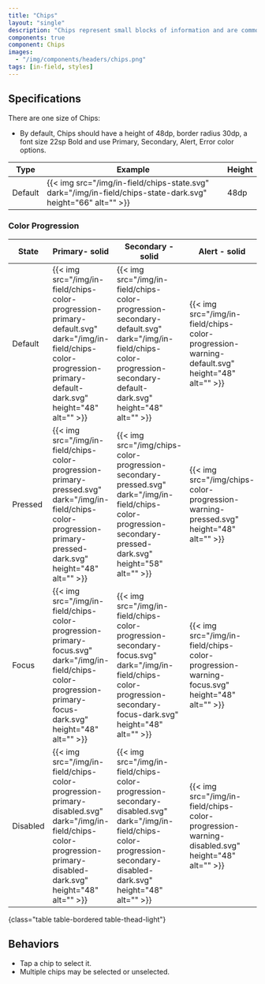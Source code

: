```yaml
---
title: "Chips"
layout: "single"
description: "Chips represent small blocks of information and are commonly used for input or filtering."
components: true
component: Chips
images:
  - "/img/components/headers/chips.png"
tags: [in-field, styles]
---
```


## Specifications

There are one size of Chips:

- By default, Chips should have a height of 48dp, border radius 30dp, a font size 22sp Bold and use Primary, Secondary, Alert, Error color options.

<!-- prettier-ignore-start -->
| Type    | Example                                                                                                                                | Height |
|----------| -------------------------------------------------------------------------------------------------------------------------------------- | ------ |
| Default    | {{< img src="/img/in-field/chips-state.svg" dark="/img/in-field/chips-state-dark.svg" height="66" alt="" >}}     | 48dp   |

<!-- prettier-ignore-end -->

### Color Progression

<!-- prettier-ignore-start -->
| State    | Primary- solid                                                                   | Secondary - solid                                                                         | Alert - solid  | Danger - solid |
| ---------------- | ---------------------------------------------------------------------------------- | ------------------------------------------------------------------------------------------ | ---------------------- | ------------------------ |
| Default  | {{< img src="/img/in-field/chips-color-progression-primary-default.svg" dark="/img/in-field/chips-color-progression-primary-default-dark.svg" height="48" alt="" >}} | {{< img src="/img/in-field/chips-color-progression-secondary-default.svg" dark="/img/in-field/chips-color-progression-secondary-default-dark.svg"  height="48" alt="" >}} | {{< img src="/img/in-field/chips-color-progression-warning-default.svg" height="48" alt="" >}} |{{< img src="/img/in-field/chips-color-progression-error-default.svg" height="48" alt="" >}} |
| Pressed   | {{< img src="/img/in-field/chips-color-progression-primary-pressed.svg" dark="/img/in-field/chips-color-progression-primary-pressed-dark.svg"  height="48" alt="" >}} | {{< img src="/img/chips-color-progression-secondary-pressed.svg" dark="/img/in-field/chips-color-progression-secondary-pressed-dark.svg" height="58" alt="" >}} | {{< img src="/img/chips-color-progression-warning-pressed.svg" height="48" alt="" >}} | {{< img src="/img/chips-color-progression-error-pressed.svg" height="48" alt="" >}} |
| Focus | {{< img src="/img/in-field/chips-color-progression-primary-focus.svg" dark="/img/in-field/chips-color-progression-primary-focus-dark.svg" height="48" alt="" >}} | {{< img src="/img/in-field/chips-color-progression-secondary-focus.svg" dark="/img/in-field/chips-color-progression-secondary-focus-dark.svg" height="48" alt="" >}} | {{< img src="/img/in-field/chips-color-progression-warning-focus.svg" height="48" alt="" >}} | {{< img src="/img/in-field/chips-color-progression-error-focus.svg" height="48" alt="" >}} |
| Disabled | {{< img src="/img/in-field/chips-color-progression-primary-disabled.svg" dark="/img/in-field/chips-color-progression-primary-disabled-dark.svg" height="48" alt="" >}} | {{< img src="/img/in-field/chips-color-progression-secondary-disabled.svg" dark="/img/in-field/chips-color-progression-secondary-disabled-dark.svg" height="48" alt="" >}} | {{< img src="/img/in-field/chips-color-progression-warning-disabled.svg" height="48" alt="" >}} | {{< img src="/img/in-field/chips-color-progression-error-disabled.svg" height="48" alt="" >}} |
{class="table table-bordered table-thead-light"}
<!-- prettier-ignore-end -->

## Behaviors

- Tap a chip to select it.
- Multiple chips may be selected or unselected.
